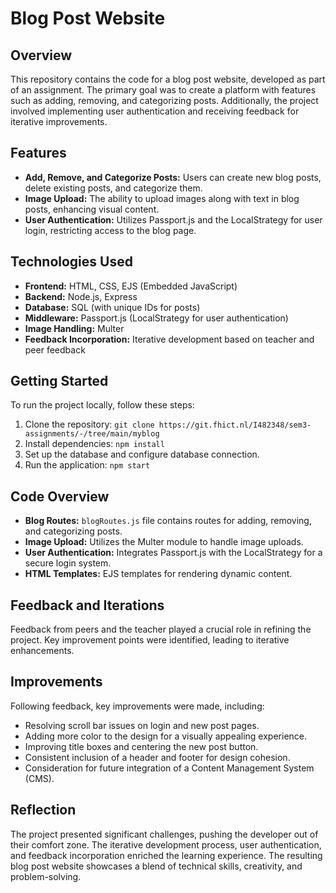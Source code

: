 # Blog Post Website

## Overview

This repository contains the code for a blog post website, developed as part of an assignment. The primary goal was to create a platform with features such as adding, removing, and categorizing posts. Additionally, the project involved implementing user authentication and receiving feedback for iterative improvements.

## Features

- **Add, Remove, and Categorize Posts:** Users can create new blog posts, delete existing posts, and categorize them.
- **Image Upload:** The ability to upload images along with text in blog posts, enhancing visual content.
- **User Authentication:** Utilizes Passport.js and the LocalStrategy for user login, restricting access to the blog page.

## Technologies Used

- **Frontend:** HTML, CSS, EJS (Embedded JavaScript)
- **Backend:** Node.js, Express
- **Database:** SQL (with unique IDs for posts)
- **Middleware:** Passport.js (LocalStrategy for user authentication)
- **Image Handling:** Multer
- **Feedback Incorporation:** Iterative development based on teacher and peer feedback

## Getting Started

To run the project locally, follow these steps:

1. Clone the repository: `git clone https://git.fhict.nl/I482348/sem3-assignments/-/tree/main/myblog`
2. Install dependencies: `npm install`
3. Set up the database and configure database connection.
4. Run the application: `npm start`

## Code Overview

- **Blog Routes:** `blogRoutes.js` file contains routes for adding, removing, and categorizing posts.
- **Image Upload:** Utilizes the Multer module to handle image uploads.
- **User Authentication:** Integrates Passport.js with the LocalStrategy for a secure login system.
- **HTML Templates:** EJS templates for rendering dynamic content.

## Feedback and Iterations

Feedback from peers and the teacher played a crucial role in refining the project. Key improvement points were identified, leading to iterative enhancements.

## Improvements

Following feedback, key improvements were made, including:

- Resolving scroll bar issues on login and new post pages.
- Adding more color to the design for a visually appealing experience.
- Improving title boxes and centering the new post button.
- Consistent inclusion of a header and footer for design cohesion.
- Consideration for future integration of a Content Management System (CMS).

## Reflection

The project presented significant challenges, pushing the developer out of their comfort zone. The iterative development process, user authentication, and feedback incorporation enriched the learning experience. The resulting blog post website showcases a blend of technical skills, creativity, and problem-solving.